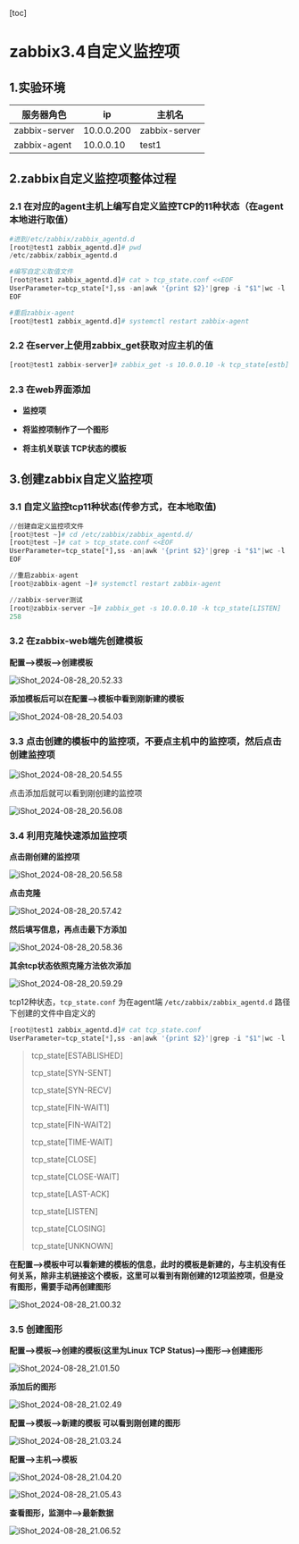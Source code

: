 [toc]



# zabbix3.4自定义监控项

## 1.实验环境

| **服务器角色** | **ip**     | **主机名**    |
| -------------- | ---------- | ------------- |
| zabbix-server  | 10.0.0.200 | zabbix-server |
| zabbix-agent   | 10.0.0.10  | test1         |



## 2.zabbix自定义监控项整体过程

### 2.1 在对应的agent主机上编写自定义监控TCP的11种状态（在agent本地进行取值）

```python
#进到/etc/zabbix/zabbix_agentd.d
[root@test1 zabbix_agentd.d]# pwd
/etc/zabbix/zabbix_agentd.d

#编写自定义取值文件
[root@test1 zabbix_agentd.d]# cat > tcp_state.conf <<EOF
UserParameter=tcp_state[*],ss -an|awk '{print $2}'|grep -i "$1"|wc -l
EOF

#重启zabbix-agent
[root@test1 zabbix_agentd.d]# systemctl restart zabbix-agent
```



### 2.2 在server上使用zabbix_get获取对应主机的值

```python
[root@test1 zabbix-server]# zabbix_get -s 10.0.0.10 -k tcp_state[estb]
```



### 2.3 在web界面添加

- **监控项**   

- **将监控项制作了一个图形**

- **将主机关联该 TCP状态的模板**



## 3.创建zabbix自定义监控项

### 3.1 自定义监控tcp11种状态(传参方式，在本地取值)

```python
//创建自定义监控项文件
[root@test ~]# cd /etc/zabbix/zabbix_agentd.d/ 
[root@test ~]# cat > tcp_state.conf <<EOF
UserParameter=tcp_state[*],ss -an|awk '{print $2}'|grep -i "$1"|wc -l
EOF

//重启zabbix-agent 
[root@zabbix-agent ~]# systemctl restart zabbix-agent 

//zabbix-server测试 
[root@zabbix-server ~]# zabbix_get -s 10.0.0.10 -k tcp_state[LISTEN] 
258
```



### 3.2 在zabbix-web端先创建模板

**配置-->模板-->创建模板**

![iShot_2024-08-28_20.52.33](https://github.com/pptfz/picgo-images/blob/master/img/iShot_2024-08-28_20.52.33.png)





**添加模板后可以在配置-->模板中看到刚新建的模板**

![iShot_2024-08-28_20.54.03](https://github.com/pptfz/picgo-images/blob/master/img/iShot_2024-08-28_20.54.03.png)





### 3.3 点击创建的模板中的监控项，不要点主机中的监控项，然后点击创建监控项

![iShot_2024-08-28_20.54.55](https://github.com/pptfz/picgo-images/blob/master/img/iShot_2024-08-28_20.54.55.png)



点击添加后就可以看到刚创建的监控项

![iShot_2024-08-28_20.56.08](https://github.com/pptfz/picgo-images/blob/master/img/iShot_2024-08-28_20.56.08.png)





### 3.4 利用克隆快速添加监控项

**点击刚创建的监控项**

![iShot_2024-08-28_20.56.58](https://github.com/pptfz/picgo-images/blob/master/img/iShot_2024-08-28_20.56.58.png)



**点击克隆**

![iShot_2024-08-28_20.57.42](https://github.com/pptfz/picgo-images/blob/master/img/iShot_2024-08-28_20.57.42.png)





**然后填写信息，再点击最下方添加**

![iShot_2024-08-28_20.58.36](https://github.com/pptfz/picgo-images/blob/master/img/iShot_2024-08-28_20.58.36.png)





**其余tcp状态依照克隆方法依次添加**

![iShot_2024-08-28_20.59.29](https://github.com/pptfz/picgo-images/blob/master/img/iShot_2024-08-28_20.59.29.png)





tcp12种状态，`tcp_state.conf` 为在agent端 `/etc/zabbix/zabbix_agentd.d` 路径下创建的文件中自定义的

```python
[root@test1 zabbix_agentd.d]# cat tcp_state.conf 
UserParameter=tcp_state[*],ss -an|awk '{print $2}'|grep -i "$1"|wc -l
```



> tcp_state[ESTABLISHED]
>
> tcp_state[SYN-SENT]
>
> tcp_state[SYN-RECV]
>
> tcp_state[FIN-WAIT1]
>
> tcp_state[FIN-WAIT2]
>
> tcp_state[TIME-WAIT]
>
> tcp_state[CLOSE]
>
> tcp_state[CLOSE-WAIT]
>
> tcp_state[LAST-ACK]
>
> tcp_state[LISTEN]
>
> tcp_state[CLOSING]
>
> tcp_state[UNKNOWN]



**在配置-->模板中可以看新建的模板的信息，此时的模板是新建的，与主机没有任何关系，除非主机链接这个模板，这里可以看到有刚创建的12项监控项，但是没有图形，需要手动再创建图形**

![iShot_2024-08-28_21.00.32](https://github.com/pptfz/picgo-images/blob/master/img/iShot_2024-08-28_21.00.32.png)







### 3.5 创建图形

**配置-->模板-->创建的模板(这里为Linux TCP Status)-->图形-->创建图形**

![iShot_2024-08-28_21.01.50](https://github.com/pptfz/picgo-images/blob/master/img/iShot_2024-08-28_21.01.50.png)









**添加后的图形**

![iShot_2024-08-28_21.02.49](https://github.com/pptfz/picgo-images/blob/master/img/iShot_2024-08-28_21.02.49.png)







**配置-->模板-->新建的模板 可以看到刚创建的图形**

![iShot_2024-08-28_21.03.24](https://github.com/pptfz/picgo-images/blob/master/img/iShot_2024-08-28_21.03.24.png)







**配置-->主机-->模板**

![iShot_2024-08-28_21.04.20](https://github.com/pptfz/picgo-images/blob/master/img/iShot_2024-08-28_21.04.20.png)





![iShot_2024-08-28_21.05.43](https://github.com/pptfz/picgo-images/blob/master/img/iShot_2024-08-28_21.05.43.png)





**查看图形，监测中-->最新数据**

![iShot_2024-08-28_21.06.52](https://github.com/pptfz/picgo-images/blob/master/img/iShot_2024-08-28_21.06.52.png)


